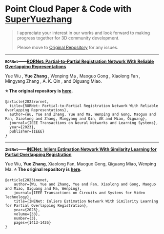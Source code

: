 # Point Cloud Paper & Code with [SuperYuezhang](https://github.com/superYuezhang)

> I appreciate your interest in our works and look forward to making progress together for 3D community development.
>
> Please move to [Original Repository](https://github.com/superYuezhang) for any issues.
- - -


**`RORNet`——[RORNet: Partial-to-Partial Registration Network With Reliable Overlapping Representations](https://ieeexplore.ieee.org/document/10168979)**

Yue Wu , **Yue Zhang** , Wenping Ma , Maoguo Gong , Xiaolong Fan , Mingyang Zhang , A. K. Qin , and Qiguang Miao.

**⭐️ The original repository is [here](https://github.com/superYuezhang/RORNet).**
```
@article{2023rornet,
  title={RORNet: Partial-to-Partial Registration Network With Reliable Overlapping Representations},
  author={Wu, Yue and Zhang, Yue and Ma, Wenping and Gong, Maoguo and Fan, Xiaolong and Zhang, Mingyang and Qin, AK and Miao, Qiguang},
  journal={IEEE Transactions on Neural Networks and Learning Systems},
  year={2023},
  publisher={IEEE}
}
```
- - -


**`INENet`——[INENet: Inliers Estimation Network With Similarity Learning for Partial Overlapping Registration](https://ieeexplore.ieee.org/document/9915616)**

Yue Wu, **Yue Zhang**, Xiaolong Fan, Maoguo Gong, Qiguang Miao, Wenping Ma.
**⭐️ The original repository is [here](https://github.com/superYuezhang/INENet).**

```
@article{2023inenet,
	author={Wu, Yue and Zhang, Yue and Fan, Xiaolong and Gong, Maoguo and Miao, Qiguang and Ma, Wenping},
	journal={IEEE Transactions on Circuits and Systems for Video Technology}, 
	title={INENet: Inliers Estimation Network With Similarity Learning for Partial Overlapping Registration}, 
	year={2023},
	volume={33},
	number={3},
	pages={1413-1426}
}
```
